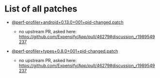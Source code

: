 # List of all patches

- [@perf-profiler+android+0.13.0+001+pid-changed.patch](@perf-profiler+android+0.13.0+001+pid-changed.patch)
    - no upstream PR, asked here: https://github.com/Expensify/App/pull/46279#discussion_r1989549237

- [@perf-profiler+types+0.8.0+001+pid-changed.patch](@perf-profiler+types+0.8.0+001+pid-changed.patch)
    - no upstream PR, asked here: https://github.com/Expensify/App/pull/46279#discussion_r1989549237
